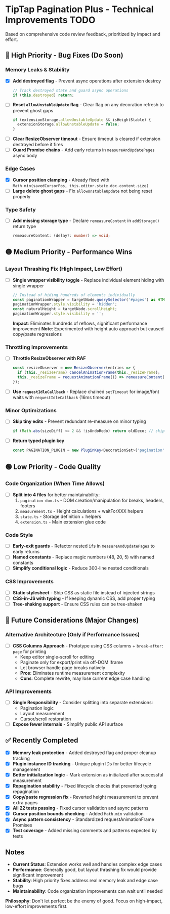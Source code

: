 # TipTap Pagination Plus - Technical Improvements TODO

Based on comprehensive code review feedback, prioritized by impact and effort.

## 🔴 High Priority - Bug Fixes (Do Soon)

### Memory Leaks & Stability
- [x] **Add destroyed flag** - Prevent async operations after extension destroy
  ```ts
  // Track destroyed state and guard async operations
  if (this.destroyed) return;
  ```
- [ ] **Reset `allowUnstableUpdate` flag** - Clear flag on any decoration refresh to prevent ghost gaps
  ```ts
  if (extensionStorage.allowUnstableUpdate && isHeightStable) {
    extensionStorage.allowUnstableUpdate = false;
  }
  ```
- [ ] **Clear ResizeObserver timeout** - Ensure timeout is cleared if extension destroyed before it fires
- [ ] **Guard Promise chains** - Add early returns in `measureAndUpdatePages` async body

### Edge Cases
- [x] **Cursor position clamping** - Already fixed with `Math.min(savedCursorPos, this.editor.state.doc.content.size)`
- [ ] **Large delete ghost gaps** - Fix `allowUnstableUpdate` not being reset properly

### Type Safety
- [ ] **Add missing storage type** - Declare `remeasureContent` in `addStorage()` return type
  ```ts
  remeasureContent: (delay?: number) => void;
  ```

## 🟡 Medium Priority - Performance Wins

### Layout Thrashing Fix (High Impact, Low Effort)
- [ ] **Single wrapper visibility toggle** - Replace individual element hiding with single wrapper
  ```ts
  // Instead of hiding hundreds of elements individually
  const paginationWrapper = targetNode.querySelector('#pages') as HTMLElement;
  paginationWrapper.style.visibility = 'hidden';
  const naturalHeight = targetNode.scrollHeight;
  paginationWrapper.style.visibility = '';
  ```
  **Impact**: Eliminates hundreds of reflows, significant performance improvement
  **Note**: Experimented with height auto approach but caused copy/paste regressions

### Throttling Improvements
- [ ] **Throttle ResizeObserver with RAF**
  ```ts
  const resizeObserver = new ResizeObserver(entries => {
    if (this._resizeFrame) cancelAnimationFrame(this._resizeFrame);
    this._resizeFrame = requestAnimationFrame(() => remeasureContent(50));
  });
  ```
- [ ] **Use `requestIdleCallback`** - Replace chained `setTimeout` for image/font waits with `requestIdleCallback` (16ms timeout)

### Minor Optimizations
- [ ] **Skip tiny edits** - Prevent redundant re-measure on minor typing
  ```ts
  if (Math.abs(sizeDiff) <= 2 && !isUndoRedo) return oldDeco; // skip tiny edits
  ```
- [ ] **Return typed plugin key**
  ```ts
  const PAGINATION_PLUGIN = new PluginKey<DecorationSet>('pagination');
  ```

## 🟢 Low Priority - Code Quality

### Code Organization (When Time Allows)
- [ ] **Split into 4 files** for better maintainability:
  1. `pagination-dom.ts` - DOM creation/manipulation for breaks, headers, footers
  2. `measurement.ts` - Height calculations + waitForXXX helpers  
  3. `state.ts` - Storage definition + helpers
  4. `extension.ts` - Main extension glue code

### Code Style
- [ ] **Early-exit guards** - Refactor nested `if`s in `measureAndUpdatePages` to early returns
- [ ] **Named constants** - Replace magic numbers (48, 20, 5) with named constants
- [ ] **Simplify conditional logic** - Reduce 300-line nested conditionals

### CSS Improvements
- [ ] **Static stylesheet** - Ship CSS as static file instead of injected strings
- [ ] **CSS-in-JS with typing** - If keeping dynamic CSS, add proper typing
- [ ] **Tree-shaking support** - Ensure CSS rules can be tree-shaken

## 🔵 Future Considerations (Major Changes)

### Alternative Architecture (Only if Performance Issues)
- [ ] **CSS Columns Approach** - Prototype using CSS columns + `break-after: page` for printing
  - Keep editor single-scroll for editing
  - Paginate only for export/print via off-DOM iframe
  - Let browser handle page breaks natively
  - **Pros**: Eliminates runtime measurement complexity
  - **Cons**: Complete rewrite, may lose current edge case handling

### API Improvements
- [ ] **Single Responsibility** - Consider splitting into separate extensions:
  - Pagination logic
  - Layout measurement  
  - Cursor/scroll restoration
- [ ] **Expose fewer internals** - Simplify public API surface

## ✅ Recently Completed

- [x] **Memory leak protection** - Added destroyed flag and proper cleanup tracking
- [x] **Plugin instance ID tracking** - Unique plugin IDs for better lifecycle management
- [x] **Better initialization logic** - Mark extension as initialized after successful measurement
- [x] **Repagination stability** - Fixed lifecycle checks that prevented typing repagination
- [x] **Copy/paste regression fix** - Reverted height measurement to prevent extra pages
- [x] **All 22 tests passing** - Fixed cursor validation and async patterns
- [x] **Cursor position bounds checking** - Added `Math.min` validation
- [x] **Async pattern consistency** - Standardized requestAnimationFrame Promises
- [x] **Test coverage** - Added missing comments and patterns expected by tests

## Notes

- **Current Status**: Extension works well and handles complex edge cases
- **Performance**: Generally good, but layout thrashing fix would provide significant improvement
- **Stability**: High priority fixes address real memory leak and edge case bugs
- **Maintainability**: Code organization improvements can wait until needed

**Philosophy**: Don't let perfect be the enemy of good. Focus on high-impact, low-effort improvements first.